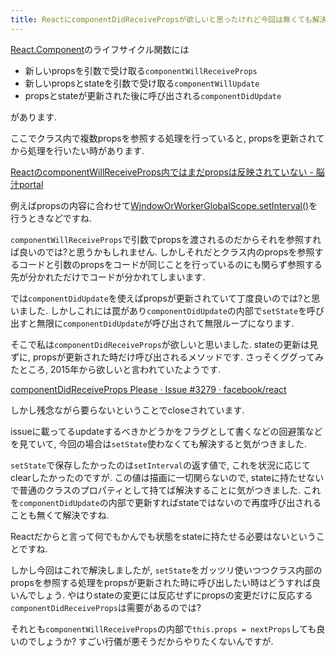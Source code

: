 ```yaml
---
title: ReactにcomponentDidReceivePropsが欲しいと思ったけれど今回は無くても解決しました
---
```


[React.Component](https://reactjs.org/docs/react-component.html)のライフサイクル関数には

* 新しいpropsを引数で受け取る`componentWillReceiveProps`
* 新しいpropsとstateを引数で受け取る`componentWillUpdate`
* propsとstateが更新された後に呼び出される`componentDidUpdate`

があります.

ここでクラス内で複数propsを参照する処理を行っていると,
propsを更新されてから処理を行いたい時があります.

[ReactのcomponentWillReceiveProps内ではまだpropsは反映されていない - 脳汁portal](http://portaltan.hatenablog.com/entry/2015/08/19/193732)

例えばpropsの内容に合わせて[WindowOrWorkerGlobalScope.setInterval()](https://developer.mozilla.org/ja/docs/Web/API/Window/setInterval)を行うときなどですね.

`componentWillReceiveProps`で引数でpropsを渡されるのだからそれを参照すれば良いのでは?と思うかもしれません.
しかしそれだとクラス内のpropsを参照するコードと引数のpropsをコードが同じことを行っているのにも関らず参照する先が分かれただけでコードが分かれてしまいます.

では`componentDidUpdate`を使えばpropsが更新されていて丁度良いのでは?と思いました.
しかしこれには罠があり`componentDidUpdate`の内部で`setState`を呼び出すと無限に`componentDidUpdate`が呼び出されて無限ループになります.

そこで私は`componentDidReceiveProps`が欲しいと思いました.
stateの更新は見ずに,
propsが更新された時だけ呼び出されるメソッドです.
さっそくググってみたところ,
2015年から欲しいと言われていたようです.

[componentDidReceiveProps Please · Issue #3279 · facebook/react](https://github.com/facebook/react/issues/3279)

しかし残念ながら要らないということでcloseされています.

issueに載ってるupdateするべきかどうかをフラグとして書くなどの回避策などを見ていて,
今回の場合は`setState`使わなくても解決すると気がつきました.

`setState`で保存したかったのは`setInterval`の返す値で,
これを状況に応じてclearしたかったのですが.
この値は描画に一切関らないので,
stateに持たせないで普通のクラスのプロパティとして持てば解決することに気がつきました.
これを`componentDidUpdate`の内部で更新すればstateではないので再度呼び出されることも無くて解決ですね.

Reactだからと言って何でもかんでも状態をstateに持たせる必要はないということですね.

しかし今回はこれで解決しましたが,
`setState`をガッツリ使いつつクラス内部のpropsを参照する処理をpropsが更新された時に呼び出したい時はどうすれば良いんでしょう.
やはりstateの変更には反応せずにpropsの変更だけに反応する`componentDidReceiveProps`は需要があるのでは?

それとも`componentWillReceiveProps`の内部で`this.props = nextProps`しても良いのでしょうか?
すごい行儀が悪そうだからやりたくないんですが.
